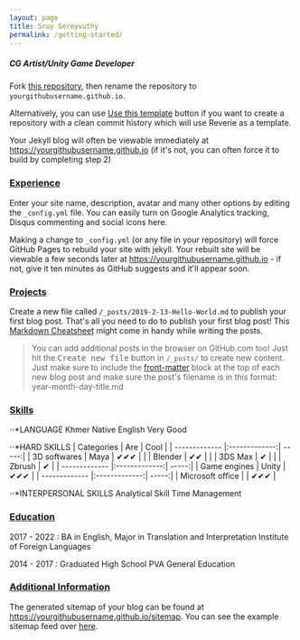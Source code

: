 ```yaml
---
layout: page
title: Sruy Sereyvuthy
permalink: /getting-started/
---
```


<h5 style="text-align: left;">CG Artist/Unity Game Developer</h5>

Fork [this repository](https://github.com/amitmerchant1990/reverie), then rename the repository to `yourgithubusername.github.io`.

Alternatively, you can use [Use this template](https://github.com/amitmerchant1990/reverie/generate) button if you want to create a repository with a clean commit history which will use Reverie as a template.

Your Jekyll blog will often be viewable immediately at <https://yourgithubusername.github.io> (if it's not, you can often force it to build by completing step 2)

<h3 style="text-align: left;"><u>Experience</u></h3>

Enter your site name, description, avatar and many other options by editing the `_config.yml` file. You can easily turn on Google Analytics tracking, Disqus commenting and social icons here.

Making a change to `_config.yml` (or any file in your repository) will force GitHub Pages to rebuild your site with jekyll. Your rebuilt site will be viewable a few seconds later at <https://yourgithubusername.github.io> - if not, give it ten minutes as GitHub suggests and it'll appear soon.

<h3 style="text-align: left;"><u>Projects</u></h3>

Create a new file called `/_posts/2019-2-13-Hello-World.md` to publish your first blog post. That's all you need to do to publish your first blog post! This [Markdown Cheatsheet](https://github.com/adam-p/markdown-here/wiki/Markdown-Cheatsheet) might come in handy while writing the posts.

> You can add additional posts in the browser on GitHub.com too! Just hit the <kbd>Create new file</kbd> button in `/_posts/` to create new content. Just make sure to include the [front-matter](http://jekyllrb.com/docs/frontmatter/) block at the top of each new blog post and make sure the post's filename is in this format: year-month-day-title.md

<h3 style="text-align: left;"><u>Skills</u></h3>

⋅⋅*LANGUAGE
Khmer      Native
English    Very Good

⋅⋅*HARD SKILLS
| Categories    | Are           | Cool  |
| ------------- |:-------------:| -----:|
| 3D softwares  | Maya          | ✔✔✔  |
|               | Blender       | ✔✔   |
|               | 3DS Max       | ✔ |
|               | Zbrush        | ✔ |
| ------------- |:-------------:| -----:|
| Game engines  | Unity         |   ✔✔✔ |
| ------------- |:-------------:| -----:|
| Microsoft office |            |    ✔✔✔ |

⋅⋅*INTERPERSONAL SKILLS
Analytical Skill
Time Management

<h3 style="text-align: left;"><u>Education</u></h3>

2017 - 2022  :  BA in English, Major in Translation and Interpretation
                Institute of Foreign Languages
                
2014 - 2017  :  Graduated High School
                PVA General Education

<h3 style="text-align: left;"><u>Additional Information</u></h3>

The generated sitemap of your blog can be found at <https://yourgithubusername.github.io/sitemap>. You can see the example sitemap feed over [here](https://www.amitmerchant.com/reverie/sitemap).
